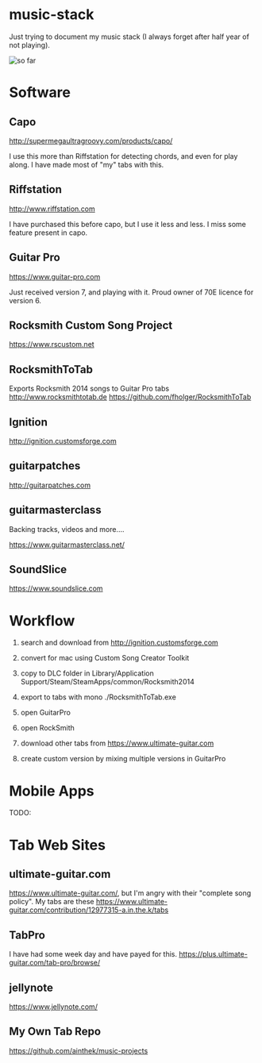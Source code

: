 # music-stack

Just trying to document my music stack (I always forget after half year of not playing).

![so far](./music.png)

# Software

## Capo

<http://supermegaultragroovy.com/products/capo/>

I use this more than Riffstation for detecting chords,
and even for play along. I have made most of "my" tabs with this.


## Riffstation 

<http://www.riffstation.com>

I have purchased this before capo, but I use it less and less.
I miss some feature present in capo.

## Guitar Pro

<https://www.guitar-pro.com>

Just received version 7, and playing with it. Proud owner of 70E licence for version 6.


## Rocksmith Custom Song Project

<https://www.rscustom.net>

## RocksmithToTab

Exports Rocksmith 2014 songs to Guitar Pro tabs http://www.rocksmithtotab.de
<https://github.com/fholger/RocksmithToTab>

## Ignition

<http://ignition.customsforge.com>

## guitarpatches

<http://guitarpatches.com>

## guitarmasterclass 

Backing tracks, videos and more....

<https://www.guitarmasterclass.net/>

## SoundSlice

<https://www.soundslice.com>


# Workflow

1. search and download from http://ignition.customsforge.com
2. convert for mac using Custom Song Creator Toolkit
3. copy to DLC folder in Library/Application Support/Steam/SteamApps/common/Rocksmith2014
4. export to tabs with mono ./RocksmithToTab.exe
5. open GuitarPro
6. open RockSmith


7. download other tabs from <https://www.ultimate-guitar.com>
8. create custom version by mixing multiple versions in GuitarPro

# Mobile Apps

TODO:

# Tab Web Sites 

## ultimate-guitar.com
<https://www.ultimate-guitar.com/>, but I'm angry with their "complete song policy". My tabs are these <https://www.ultimate-guitar.com/contribution/12977315-a.in.the.k/tabs>

## TabPro 
I have had some week day and have payed for this.
<https://plus.ultimate-guitar.com/tab-pro/browse/>

## jellynote
<https://www.jellynote.com/>

## My Own Tab Repo
<https://github.com/ainthek/music-projects>


